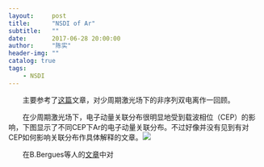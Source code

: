 ```yaml
---
layout:     post
title:      "NSDI of Ar"
subtitle:   ""
date:       2017-06-28 20:00:00
author:     "陈实"
header-img: ""
catalog: true
tags:
    - NSDI
---
```


&emsp;&emsp;主要参考了[这篇](http://ieeexplore.ieee.org/stamp/stamp.jsp?arnumber=7122219)文章，对少周期激光场下的非序列双电离作一回顾。

&emsp;&emsp;在少周期激光场下，电子动量关联分布很明显地受到载波相位（CEP）的影响，下图显示了不同CEP下Ar的电子动量关联分布。不过好像并没有见到有对CEP如何影响关联分布作具体解释的文章。![](http://orq05s7wy.bkt.clouddn.com/phase-dependent.PNG)

&emsp;&emsp;在B.Bergues等人的[文章](https://www.nature.com/articles/ncomms1807)中对
